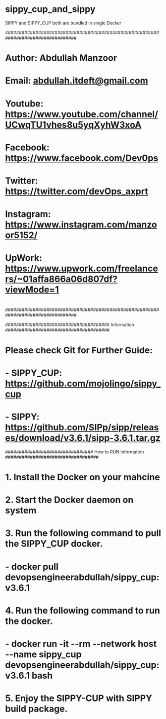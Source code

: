# sippy_cup_and_sippy
SIPPY and SIPPY_CUP both are bundled in single Docker

##################################################################################
#                                                                                #
#   Author: Abdullah Manzoor                                                     #
#   Email: abdullah.itdeft@gmail.com                                             #
#   Youtube: https://www.youtube.com/channel/UCwqTU1vhes8u5yqXyhW3xoA            #
#   Facebook: https://www.facebook.com/Dev0ps                                    #
#   Twitter: https://twitter.com/devOps_axprt                                    #
#   Instagram: https://www.instagram.com/manzoor5152/                            #
#   UpWork: https://www.upwork.com/freelancers/~01affa866a06d807df?viewMode=1    #
#                                                                                #
##################################################################################

###################################### Information ######################################
# Please check Git for Further Guide: 
#     -   SIPPY_CUP: https://github.com/mojolingo/sippy_cup
#     -   SIPPY: https://github.com/SIPp/sipp/releases/download/v3.6.1/sipp-3.6.1.tar.gz

################################ How to RUN Information ##################################
# 1. Install the Docker on your mahcine
# 2. Start the Docker daemon on system
# 3. Run the following command to pull the SIPPY_CUP docker.
#     -   docker pull devopsengineerabdullah/sippy_cup:v3.6.1
# 4. Run the following command to run the docker.
#     -   docker run -it --rm --network host --name sippy_cup devopsengineerabdullah/sippy_cup:v3.6.1 bash
# 5. Enjoy the SIPPY-CUP with SIPPY build package.
